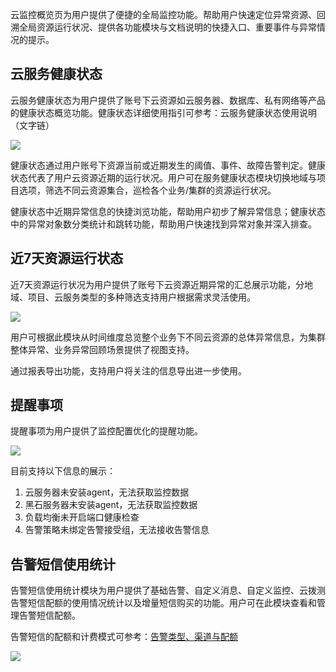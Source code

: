 云监控概览页为用户提供了便捷的全局监控功能。帮助用户快速定位异常资源、回溯全局资源运行状况、提供各功能模块与文档说明的快捷入口、重要事件与异常情况的提示。

## 云服务健康状态

云服务健康状态为用户提供了账号下云资源如云服务器、数据库、私有网络等产品的健康状态概览功能。健康状态详细使用指引可参考：云服务健康状态使用说明（文字链）

![](http://imgcache.tcecqpoc.fsphere.cn/image/mc.qcloudimg.com/static/img/411be866ecc9c43ae58a9063e2e89442/image.png)

健康状态通过用户账号下资源当前或近期发生的阈值、事件、故障告警判定。健康状态代表了用户云资源近期的运行状况。用户可在服务健康状态模块切换地域与项目选项，筛选不同云资源集合，巡检各个业务/集群的资源运行状况。

健康状态中近期异常信息的快捷浏览功能，帮助用户初步了解异常信息；健康状态中的异常对象数分类统计和跳转功能，帮助用户快速找到异常对象并深入排查。

## 近7天资源运行状态

近7天资源运行状况为用户提供了账号下云资源近期异常的汇总展示功能，分地域、项目、云服务类型的多种筛选支持用户根据需求灵活使用。

![](http://imgcache.tcecqpoc.fsphere.cn/image/mc.qcloudimg.com/static/img/8561af8c27a356210d1ab79f69ff9a64/image.png)

用户可根据此模块从时间维度总览整个业务下不同云资源的总体异常信息，为集群整体异常、业务异常回顾场景提供了视图支持。

通过报表导出功能，支持用户将关注的信息导出进一步使用。

## 提醒事项

提醒事项为用户提供了监控配置优化的提醒功能。

![](http://imgcache.tcecqpoc.fsphere.cn/image/mc.qcloudimg.com/static/img/3259ed5bf79a88ed6b3e6088c7f44158/image.png)

目前支持以下信息的展示：

1. 云服务器未安装agent，无法获取监控数据
2. 黑石服务器未安装agent，无法获取监控数据
3. 负载均衡未开启端口健康检查
4. 告警策略未绑定告警接受组，无法接收告警信息

## 告警短信使用统计

告警短信使用统计模块为用户提供了基础告警、自定义消息、自定义监控、云拨测告警短信配额的使用情况统计以及增量短信购买的功能。用户可在此模块查看和管理告警短信配额。

告警短信的配额和计费模式可参考：[告警类型、渠道与配额](http://tcecqpoc.fsphere.cn/document/product/248/9122)

![](http://imgcache.tcecqpoc.fsphere.cn/image/mc.qcloudimg.com/static/img/aede43ec27d26488384f6125793d9b10/image.jpg)